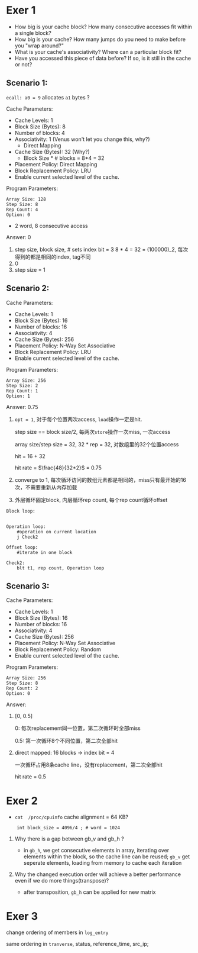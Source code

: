 # Exer 1
- How big is your cache block? How many consecutive accesses fit within a single block?
- How big is your cache? How many jumps do you need to make before you "wrap around?"
- What is your cache's associativity? Where can a particular block fit?
- Have you accessed this piece of data before? If so, is it still in the cache or not?


## Scenario 1:

`ecall: a0 = 9` allocates `a1` bytes ?

Cache Parameters:

- Cache Levels: 1
- Block Size (Bytes): 8
- Number of blocks: 4
- Associativity: 1 (Venus won't let you change this, why?)
    - Direct Mapping
- Cache Size (Bytes): 32 (Why?)
    - Block Size * # blocks = 8*4 = 32
- Placement Policy: Direct Mapping
- Block Replacement Policy: LRU
- Enable current selected level of the cache.

Program Parameters:

    Array Size: 128
    Step Size: 8
    Rep Count: 4
    Option: 0


- 2 word, 8 consecutive access

Answer: 0
1. step size, block size, # sets
   index bit = 3
   8 * 4 = 32 = (100000)_2, 每次得到的都是相同的index, tag不同
2. 0
3. step size = 1

## Scenario 2:

Cache Parameters:

- Cache Levels: 1
- Block Size (Bytes): 16
- Number of blocks: 16
- Associativity: 4
- Cache Size (Bytes): 256
- Placement Policy: N-Way Set Associative
- Block Replacement Policy: LRU
- Enable current selected level of the cache.

Program Parameters:

    Array Size: 256
    Step Size: 2
    Rep Count: 1
    Option: 1


Answer: 0.75
1. `opt = 1`, 对于每个位置两次access, `load`操作一定是hit.

    step size == block size/2, 每两次`store`操作一次miss, 一次access

    array size/step size = 32, 32 * rep = 32, 对数组里的32个位置access

    hit = 16 + 32

    hit rate = $\frac{48}{32*2}$ = 0.75
2. converge to 1, 每次循环访问的数组元素都是相同的，miss只有最开始的16次，不需要重新从内存加载
3. 外层循环固定block, 内层循环rep count, 每个rep count循环offset
```{assembly}
Block loop:


Operation loop:
    #operation on current location 
    j Check2

Offset loop:
    #iterate in one block

Check2:
    blt t1, rep count, Operation loop

```


## Scenario 3:

Cache Parameters:

- Cache Levels: 1
- Block Size (Bytes): 16
- Number of blocks: 16
- Associativity: 4
- Cache Size (Bytes): 256
- Placement Policy: N-Way Set Associative
- Block Replacement Policy: Random
- Enable current selected level of the cache.

Program Parameters:

    Array Size: 256
    Step Size: 8
    Rep Count: 2
    Option: 0

Answer:
1. [0, 0.5] 
    
    0: 每次replacement同一位置，第二次循环时全部miss

    0.5: 第一次循环8个不同位置，第二次全部hit

2. direct mapped: 16 blocks -> index bit = 4
    
    一次循环占用8条cache line，没有replacement，第二次全部hit

    hit rate = 0.5


# Exer 2

- `cat  /proc/cpuinfo` cache alignment = 64 KB?

```{c}
    int block_size = 4096/4 ; # word = 1024
```

1. Why there is a gap between gb_v and gb_h ?
    - in `gb_h`, we get consecutive elements in array, iterating over elements within the block, so the cache line can be reused; `gb_v` get seperate elements, loading from memory to cache each iteration


2. Why the changed execution order will achieve a better performance even if we do more things(transpose)?
    - after transposition, `gb_h` can be applied for new matrix



# Exer 3

change ordering of members in `log_entry`


same ordering in `tranverse`, status, reference_time, src_ip;